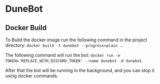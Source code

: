 # DuneBot

## Docker Build
To Build the docker image run the following command in the project directory: `docker build -t dunebot --progress=plain .`.

The following command will run the bot: `docker run -e TOKEN='REPLACE_WITH_DISCORD_TOKEN' --name dunebot -d dunebot`.

After that the bot will be running in the background, and you can stop it using docker commands.
